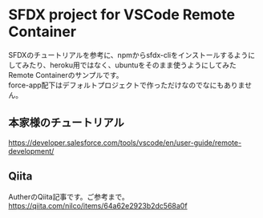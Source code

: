 # SFDX project for VSCode Remote Container
SFDXのチュートリアルを参考に、npmからsfdx-cliをインストールするようにしてみたり、heroku用ではなく、ubuntuをそのまま使うようにしてみたRemote Containerのサンプルです。<br>
force-app配下はデフォルトプロジェクトで作っただけなのでなにもありません。

## 本家様のチュートリアル
https://developer.salesforce.com/tools/vscode/en/user-guide/remote-development/

## Qiita
AutherのQiita記事です。ご参考まで。<br>
https://qiita.com/nilco/items/64a62e2923b2dc568a0f
